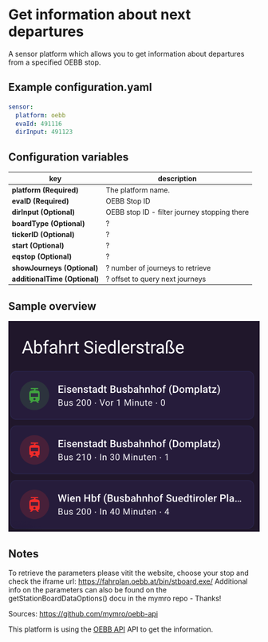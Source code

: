 

# Get information about next departures

A sensor platform which allows you to get information about departures from a specified OEBB stop.






## Example configuration.yaml

```yaml
sensor:
  platform: oebb
  evaId: 491116
  dirInput: 491123
```

## Configuration variables

key | description
-- | --
**platform (Required)** | The platform name.
**evaID (Required)** | OEBB Stop ID
**dirInput (Optional)** | OEBB stop ID - filter journey stopping there
**boardType (Optional)** | ? 
**tickerID (Optional)** | ? 
**start (Optional)** | ? 
**eqstop (Optional)** | ? 
**showJourneys (Optional)** | ? number of journeys to retrieve
**additionalTime (Optional)** | ? offset to query next journeys

## Sample overview

![Sample overview](overview.png)

## Notes

To retrieve the parameters please vitit the website, choose your stop and check the iframe url:
https://fahrplan.oebb.at/bin/stboard.exe/
Additional info on the parameters can also be found on the getStationBoardDataOptions() docu in the mymro repo - Thanks!

Sources: 
https://github.com/mymro/oebb-api

This platform is using the [OEBB API]([https://fahrplan.oebb.at/bin/stboard.exe/]) API to get the information.

